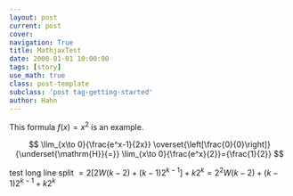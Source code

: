 ```yaml
---
layout: post
current: post
cover:  
navigation: True
title: MathjaxTest
date: 2000-01-01 10:00:00
tags: [story]
use_math: true
class: post-template
subclass: 'post tag-getting-started'
author: Hahn
---
```


This formula $f(x) = x^2$ is an example.

$$
\lim_{x\to 0}{\frac{e^x-1}{2x}}
\overset{\left[\frac{0}{0}\right]}{\underset{\mathrm{H}}{=}}
\lim_{x\to 0}{\frac{e^x}{2}}={\frac{1}{2}}
$$

test long line split $= 2[2W(k-2) + (k-1)2^{k-1}] + k2^k= 2^2W(k-2)+(k-1)2^{k-1}+ k2^k$
